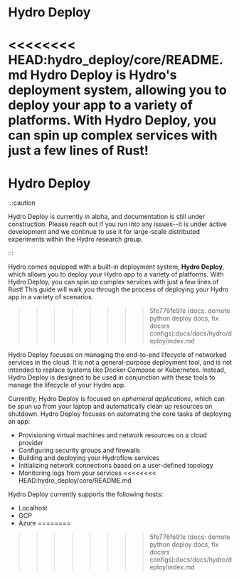 <h1 class="crate-title">Hydro Deploy</h1>

<<<<<<<< HEAD:hydro_deploy/core/README.md
**Hydro Deploy** is Hydro's deployment system, allowing you to deploy your app to a variety of platforms. With Hydro Deploy, you can spin up complex services with just a few lines of Rust!
========
# Hydro Deploy

:::caution

Hydro Deploy is currently in alpha, and documentation is still under construction. Please reach out if you run into any issues--it is under active development and we continue to use it for large-scale distributed experiments within the Hydro research group.

:::

Hydro comes equipped with a built-in deployment system, **Hydro Deploy**, which allows you to deploy your Hydro app to a variety of platforms. With Hydro Deploy, you can spin up complex services with just a few lines of Rust! This guide will walk you through the process of deploying your Hydro app in a variety of scenarios.
>>>>>>>> 5fe776fe91e (docs: demote python deploy docs, fix docsrs configs):docs/docs/hydro/deploy/index.md

Hydro Deploy focuses on managing the end-to-end lifecycle of networked services in the cloud. It is not a general-purpose deployment tool, and is not intended to replace systems like Docker Compose or Kubernetes. Instead, Hydro Deploy is designed to be used in conjunction with these tools to manage the lifecycle of your Hydro app.

Currently, Hydro Deploy is focused on _ephemeral applications_, which can be spun up from your laptop and automatically clean up resources on shutdown. Hydro Deploy focuses on automating the core tasks of deploying an app:
- Provisioning virtual machines and network resources on a cloud provider
- Configuring security groups and firewalls
- Building and deploying your Hydroflow services
- Initializing network connections based on a user-defined topology
- Monitoring logs from your services
<<<<<<<< HEAD:hydro_deploy/core/README.md

Hydro Deploy currently supports the following hosts:
- Localhost
- GCP
- Azure
========
>>>>>>>> 5fe776fe91e (docs: demote python deploy docs, fix docsrs configs):docs/docs/hydro/deploy/index.md
